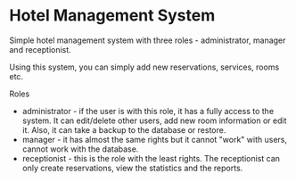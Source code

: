 # Hotel Management System
Simple hotel management system with three roles - administrator, manager and receptionist.

Using this system, you can simply add new reservations, services, rooms etc. 

Roles
- administrator - if the user is with this role, it has a fully access to the system. It can edit/delete other users, add new room information or edit it. Also, it can take a backup to the database or restore. 
- manager - it has almost the same rights but it cannot "work" with users, cannot work with the database.
- receptionist - this is the role with the least rights. The receptionist can only create reservations, view the statistics and the reports. 
